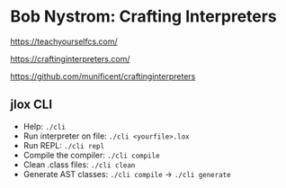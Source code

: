 # Bob Nystrom: Crafting Interpreters

https://teachyourselfcs.com/

https://craftinginterpreters.com/

https://github.com/munificent/craftinginterpreters

## jlox CLI

-   Help: `./cli`
-   Run interpreter on file: `./cli <yourfile>.lox`
-   Run REPL: `./cli repl`
-   Compile the compiler: `./cli compile`
-   Clean .class files: `./cli clean`
-   Generate AST classes: `./cli compile` -> `./cli generate`